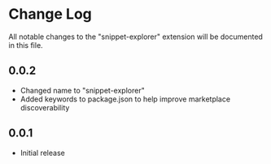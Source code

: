 # Change Log

All notable changes to the "snippet-explorer" extension will be documented in this file.


## 0.0.2

- Changed name to "snippet-explorer"
- Added keywords to package.json to help improve marketplace discoverability

## 0.0.1

- Initial release